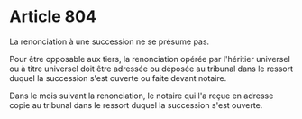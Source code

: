 # Article 804

La renonciation à une succession ne se présume pas.

Pour être opposable aux tiers, la renonciation opérée par l'héritier universel ou à titre universel doit être adressée ou déposée au tribunal dans le ressort duquel la succession s'est ouverte ou faite devant notaire.

Dans le mois suivant la renonciation, le notaire qui l'a reçue en adresse copie au tribunal dans le ressort duquel la succession s'est ouverte.
